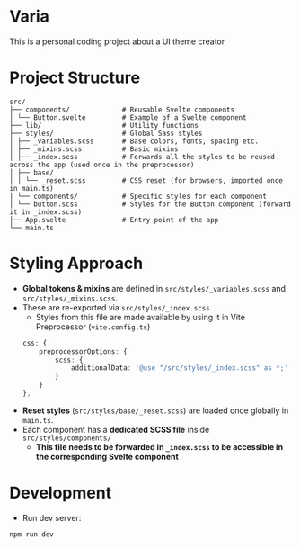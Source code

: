 # Varia
This is a personal coding project about a UI theme creator


# Project Structure
```
src/
├── components/             # Reusable Svelte components
│ └── Button.svelte         # Example of a Svelte component
├── lib/                    # Utility functions
├── styles/                 # Global Sass styles
│ ├── _variables.scss       # Base colors, fonts, spacing etc.
│ ├── _mixins.scss          # Basic mixins
│ ├── _index.scss           # Forwards all the styles to be reused across the app (used once in the preprocessor)
│ ├── base/                 
│ │ └── _reset.scss         # CSS reset (for browsers, imported once in main.ts)
│ └── components/           # Specific styles for each component
│ └── button.scss           # Styles for the Button component (forward it in _index.scss)
├── App.svelte              # Entry point of the app
└── main.ts
```

# Styling Approach
- **Global tokens & mixins** are defined in ```src/styles/_variables.scss``` and ```src/styles/_mixins.scss```.
- These are re-exported via ```src/styles/_index.scss```.
    - Styles from this file are made available by using it in Vite Preprocessor (```vite.config.ts```)
    ```ts 
    css: {
        preprocessorOptions: {
            scss: {
                additionalData: '@use "/src/styles/_index.scss" as *;'
            }
        }
    },
    ```
- **Reset styles** (```src/styles/base/_reset.scss```) are loaded once globally in ```main.ts```.
- Each component has a **dedicated SCSS file** inside ```src/styles/components/```
    - **This file needs to be forwarded in ```_index.scss``` to be accessible in the corresponding Svelte component**


# Development
- Run dev server:
```bash 
npm run dev
```

